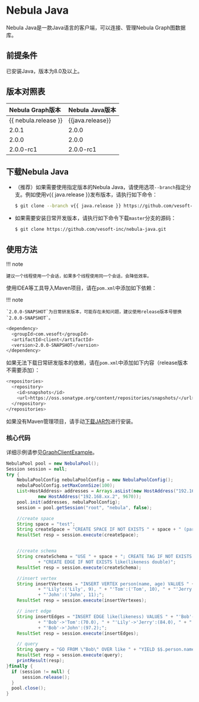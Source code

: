 # Nebula Java

Nebula Java是一款Java语言的客户端，可以连接、管理Nebula Graph图数据库。

## 前提条件

已安装Java，版本为8.0及以上。

## 版本对照表

|Nebula Graph版本|Nebula Java版本|
|:---|:---|
|{{ nebula.release }}|{{java.release}}|
|2.0.1|2.0.0|
|2.0.0|2.0.0|
|2.0.0-rc1|2.0.0-rc1|

## 下载Nebula Java

- （推荐）如果需要使用指定版本的Nebula Java，请使用选项`--branch`指定分支。例如使用v{{ java.release }}发布版本，请执行如下命令：

  ```bash
  $ git clone --branch v{{ java.release }} https://github.com/vesoft-inc/nebula-java.git
  ```

- 如果需要安装日常开发版本，请执行如下命令下载`master`分支的源码：

  ```bash
  $ git clone https://github.com/vesoft-inc/nebula-java.git
  ```

## 使用方法

!!! note

    建议一个线程使用一个会话，如果多个线程使用同一个会话，会降低效率。

使用IDEA等工具导入Maven项目，请在`pom.xml`中添加如下依赖：

!!! note

    `2.0.0-SNAPSHOT`为日常研发版本，可能存在未知问题，建议使用release版本号替换`2.0.0-SNAPSHOT`。

```bash
<dependency>
  <groupId>com.vesoft</groupId>
  <artifactId>client</artifactId>
  <version>2.0.0-SNAPSHOT</version>
</dependency>
```

如果无法下载日常研发版本的依赖，请在`pom.xml`中添加如下内容（release版本不需要添加）：

```bash
<repositories> 
  <repository> 
    <id>snapshots</id> 
    <url>https://oss.sonatype.org/content/repositories/snapshots/</url> 
  </repository> 
</repositories>
```

如果没有Maven管理项目，请手动[下载JAR包](https://repo1.maven.org/maven2/com/vesoft/)进行安装。

### 核心代码

详细示例请参见[GraphClientExample](https://github.com/vesoft-inc/nebula-java/blob/master/examples/src/main/java/com/vesoft/nebula/examples/GraphClientExample.java)。

```java
NebulaPool pool = new NebulaPool();
Session session = null;
try {
    NebulaPoolConfig nebulaPoolConfig = new NebulaPoolConfig();
    nebulaPoolConfig.setMaxConnSize(100);
    List<HostAddress> addresses = Arrays.asList(new HostAddress("192.168.xx.1", 9669),
            new HostAddress("192.168.xx.2", 9670));
    pool.init(addresses, nebulaPoolConfig);
    session = pool.getSession("root", "nebula", false);

    //create space
    String space = "test";
    String createSpace = "CREATE SPACE IF NOT EXISTS " + space + " (partition_num=15, replica_factor=1, vid_type=fixed_string(30)); ";
    ResultSet resp = session.execute(createSpace);


    //create schema
    String createSchema = "USE " + space + "; CREATE TAG IF NOT EXISTS person(name string, age int);"
            + "CREATE EDGE IF NOT EXISTS like(likeness double)";
    ResultSet resp = session.execute(createSchema);

    //insert vertex
    String insertVertexes = "INSERT VERTEX person(name, age) VALUES " + "'Bob':('Bob', 10), "
            + "'Lily':('Lily', 9), " + "'Tom':('Tom', 10), " + "'Jerry':('Jerry', 13), "
            + "'John':('John', 11);";
    ResultSet resp = session.execute(insertVertexes);

    // inert edge
    String insertEdges = "INSERT EDGE like(likeness) VALUES " + "'Bob'->'Lily':(80.0), "
            + "'Bob'->'Tom':(70.0), " + "'Lily'->'Jerry':(84.0), " + "'Tom'->'Jerry':(68.3), "
            + "'Bob'->'John':(97.2);";
    ResultSet resp = session.execute(insertEdges);

    // query
    String query = "GO FROM \"Bob\" OVER like " + "YIELD $$.person.name, $$.person.age, like.likeness";
    ResultSet resp = session.execute(query);
    printResult(resp);
}finally {
  if (session != null) {
      session.release();
  }
  pool.close();
}
```
